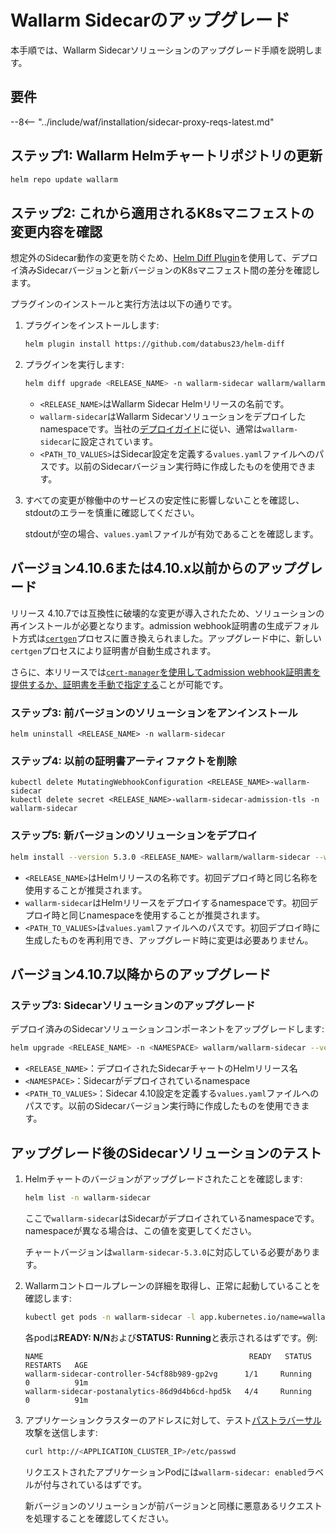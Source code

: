 [ip-lists-docs]: ../user-guides/ip-lists/overview.md
[api-spec-enforcement-docs]:        ../api-specification-enforcement/overview.md

# Wallarm Sidecarのアップグレード

本手順では、Wallarm Sidecarソリューションのアップグレード手順を説明します。

## 要件

--8<-- "../include/waf/installation/sidecar-proxy-reqs-latest.md"

## ステップ1: Wallarm Helmチャートリポジトリの更新

```bash
helm repo update wallarm
```

## ステップ2: これから適用されるK8sマニフェストの変更内容を確認

想定外のSidecar動作の変更を防ぐため、[Helm Diff Plugin](https://github.com/databus23/helm-diff)を使用して、デプロイ済みSidecarバージョンと新バージョンのK8sマニフェスト間の差分を確認します。

プラグインのインストールと実行方法は以下の通りです。

1. プラグインをインストールします:

    ```bash
    helm plugin install https://github.com/databus23/helm-diff
    ```
2. プラグインを実行します:

    ```bash
    helm diff upgrade <RELEASE_NAME> -n wallarm-sidecar wallarm/wallarm-sidecar --version 5.3.0 -f <PATH_TO_VALUES>
    ```

    * `<RELEASE_NAME>`はWallarm Sidecar Helmリリースの名前です。
    * `wallarm-sidecar`はWallarm Sidecarソリューションをデプロイしたnamespaceです。当社の[デプロイガイド](../installation/kubernetes/sidecar-proxy/deployment.md)に従い、通常は`wallarm-sidecar`に設定されています。
    * `<PATH_TO_VALUES>`はSidecar設定を定義する`values.yaml`ファイルへのパスです。以前のSidecarバージョン実行時に作成したものを使用できます。
3. すべての変更が稼働中のサービスの安定性に影響しないことを確認し、stdoutのエラーを慎重に確認してください。

    stdoutが空の場合、`values.yaml`ファイルが有効であることを確認します。

## バージョン4.10.6または4.10.x以前からのアップグレード

リリース 4.10.7では互換性に破壊的な変更が導入されたため、ソリューションの再インストールが必要となります。admission webhook証明書の生成デフォルト方式は[`certgen`](https://github.com/kubernetes/ingress-nginx/tree/main/images/kube-webhook-certgen)プロセスに置き換えられました。アップグレード中に、新しい`certgen`プロセスにより証明書が自動生成されます。

さらに、本リリースでは[`cert-manager`を使用してadmission webhook証明書を提供するか、証明書を手動で指定する](../installation/kubernetes/sidecar-proxy/customization.md#certificates-for-the-admission-webhook)ことが可能です。

### ステップ3: 前バージョンのソリューションをアンインストール

```
helm uninstall <RELEASE_NAME> -n wallarm-sidecar
```

### ステップ4: 以前の証明書アーティファクトを削除

```
kubectl delete MutatingWebhookConfiguration <RELEASE_NAME>-wallarm-sidecar
kubectl delete secret <RELEASE_NAME>-wallarm-sidecar-admission-tls -n wallarm-sidecar
```

### ステップ5: 新バージョンのソリューションをデプロイ

```bash
helm install --version 5.3.0 <RELEASE_NAME> wallarm/wallarm-sidecar --wait -n wallarm-sidecar -f <PATH_TO_VALUES>
```

* `<RELEASE_NAME>`はHelmリリースの名称です。初回デプロイ時と同じ名称を使用することが推奨されます。
* `wallarm-sidecar`はHelmリリースをデプロイするnamespaceです。初回デプロイ時と同じnamespaceを使用することが推奨されます。
* `<PATH_TO_VALUES>`は`values.yaml`ファイルへのパスです。初回デプロイ時に生成したものを再利用でき、アップグレード時に変更は必要ありません。

## バージョン4.10.7以降からのアップグレード

### ステップ3: Sidecarソリューションのアップグレード

デプロイ済みのSidecarソリューションコンポーネントをアップグレードします:

```bash
helm upgrade <RELEASE_NAME> -n <NAMESPACE> wallarm/wallarm-sidecar --version 5.3.0 -f <PATH_TO_VALUES>
```

* `<RELEASE_NAME>`：デプロイされたSidecarチャートのHelmリリース名
* `<NAMESPACE>`：Sidecarがデプロイされているnamespace
* `<PATH_TO_VALUES>`：Sidecar 4.10設定を定義する`values.yaml`ファイルへのパスです。以前のSidecarバージョン実行時に作成したものを使用できます。

## アップグレード後のSidecarソリューションのテスト

1. Helmチャートのバージョンがアップグレードされたことを確認します:

    ```bash
    helm list -n wallarm-sidecar
    ```

    ここで`wallarm-sidecar`はSidecarがデプロイされているnamespaceです。namespaceが異なる場合は、この値を変更してください。

    チャートバージョンは`wallarm-sidecar-5.3.0`に対応している必要があります。
2. Wallarmコントロールプレーンの詳細を取得し、正常に起動していることを確認します:

    ```bash
    kubectl get pods -n wallarm-sidecar -l app.kubernetes.io/name=wallarm-sidecar
    ```

    各podは**READY: N/N**および**STATUS: Running**と表示されるはずです。例:

    ```
    NAME                                              READY   STATUS    RESTARTS   AGE
    wallarm-sidecar-controller-54cf88b989-gp2vg      1/1     Running   0          91m
    wallarm-sidecar-postanalytics-86d9d4b6cd-hpd5k   4/4     Running   0          91m
    ```
3. アプリケーションクラスターのアドレスに対して、テスト[パストラバーサル](../attacks-vulns-list.md#path-traversal)攻撃を送信します:

    ```bash
    curl http://<APPLICATION_CLUSTER_IP>/etc/passwd
    ```

    リクエストされたアプリケーションPodには`wallarm-sidecar: enabled`ラベルが付与されているはずです。

    新バージョンのソリューションが前バージョンと同様に悪意あるリクエストを処理することを確認してください。